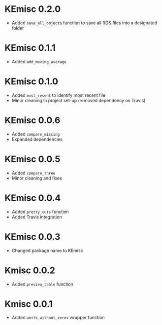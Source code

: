 # KEmisc 0.2.0

* Added `save_all_objects` function to save all RDS files into a designated folder

# KEmisc 0.1.1

* Added `add_moving_average` 

# KEmisc 0.1.0

* Added `most_recent` to identify most recent file
* Minor cleaning in project set-up (removed dependency on Travis)

# KEmisc 0.0.6

* Added `compare_missing`
* Expanded dependencies

# KEmisc  0.0.5

* Added `compare_three`
* Minor cleaning and fixes

# KEmisc 0.0.4

* Added `pretty_cuts` function
* Added Travis integration

# KEmisc 0.0.3

* Changed package name to KEmisc

# Kmisc 0.0.2

* Added `preview_table` function

# Kmisc 0.0.1

* Added `units_without_zeros` wrapper function
